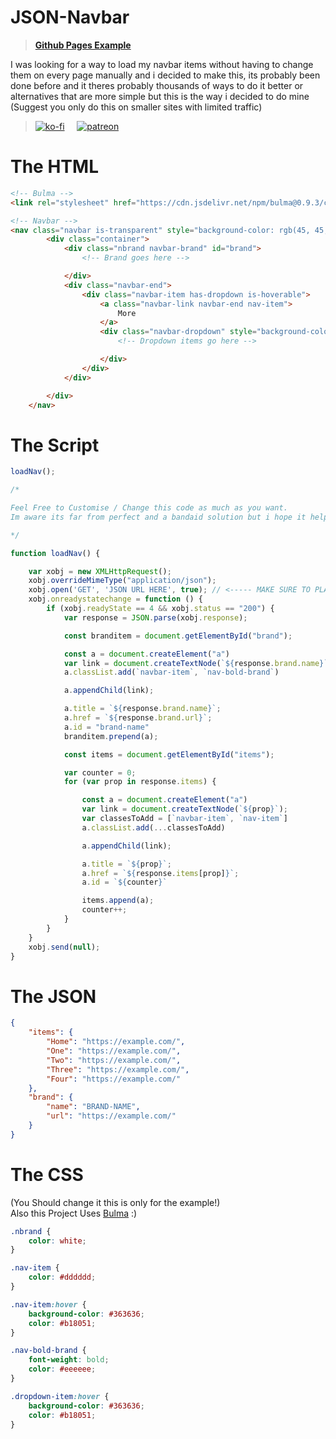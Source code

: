 # JSON-Navbar

> **[Github Pages Example](https://shiiiina.github.io/JSON-Navbar/example.html)**

I was looking for a way to load my navbar items without having to change them on every page manually and i decided to make this, its probably been done before and it theres probably thousands of ways to do it better or alternatives that are more simple but this is the way i decided to do mine (Suggest you only do this on smaller sites with limited traffic)

> [![ko-fi](https://ko-fi.com/img/githubbutton_sm.svg)](https://ko-fi.com/F1F163AYS)  &nbsp; &nbsp; [![patreon](http://svgur.com/i/ca4.svg)](https://patreon.com/ShiinaTL)


# The HTML

```html
<!-- Bulma -->
<link rel="stylesheet" href="https://cdn.jsdelivr.net/npm/bulma@0.9.3/css/bulma.min.css">

<!-- Navbar -->
<nav class="navbar is-transparent" style="background-color: rgb(45, 45, 45);">
        <div class="container">
            <div class="nbrand navbar-brand" id="brand">
                <!-- Brand goes here -->

            </div>
            <div class="navbar-end">
                <div class="navbar-item has-dropdown is-hoverable">
                    <a class="navbar-link navbar-end nav-item">
                        More
                    </a>
                    <div class="navbar-dropdown" style="background-color: rgb(45, 45, 45);" id="items">
                        <!-- Dropdown items go here -->

                    </div>
                </div>
            </div>

        </div>
    </nav>
```

# The Script

```js
loadNav();

/* 

Feel Free to Customise / Change this code as much as you want. 
Im aware its far from perfect and a bandaid solution but i hope it helps someone <3 

*/

function loadNav() {

    var xobj = new XMLHttpRequest();
    xobj.overrideMimeType("application/json");
    xobj.open('GET', 'JSON URL HERE', true); // <----- MAKE SURE TO PLACE THE URL HERE
    xobj.onreadystatechange = function () {
        if (xobj.readyState == 4 && xobj.status == "200") {
            var response = JSON.parse(xobj.response);

            const branditem = document.getElementById("brand");

            const a = document.createElement("a")
            var link = document.createTextNode(`${response.brand.name}`);
            a.classList.add(`navbar-item`, `nav-bold-brand`)

            a.appendChild(link);

            a.title = `${response.brand.name}`;
            a.href = `${response.brand.url}`;
            a.id = "brand-name"
            branditem.prepend(a);

            const items = document.getElementById("items");

            var counter = 0;
            for (var prop in response.items) {

                const a = document.createElement("a")
                var link = document.createTextNode(`${prop}`);
                var classesToAdd = [`navbar-item`, `nav-item`]
                a.classList.add(...classesToAdd)

                a.appendChild(link);

                a.title = `${prop}`;
                a.href = `${response.items[prop]}`;
                a.id = `${counter}`

                items.append(a);
                counter++;
            }
        }
    }
    xobj.send(null);
}

```


# The JSON 
```json 
{
    "items": {
        "Home": "https://example.com/",
        "One": "https://example.com/",
        "Two": "https://example.com/",
        "Three": "https://example.com/",
        "Four": "https://example.com/"
    },
    "brand": {
        "name": "BRAND-NAME",
        "url": "https://example.com/"
    }
}


```
 

# The CSS 
(You Should change it this is only for the example!)<br>
Also this Project Uses [Bulma](https://bulma.io) :)

```css
.nbrand {
	color: white;
}

.nav-item {
	color: #dddddd;
}

.nav-item:hover {
	background-color: #363636;
	color: #b18051;
}

.nav-bold-brand {
	font-weight: bold;
	color: #eeeeee;
}

.dropdown-item:hover {
	background-color: #363636;
	color: #b18051;
}
```

